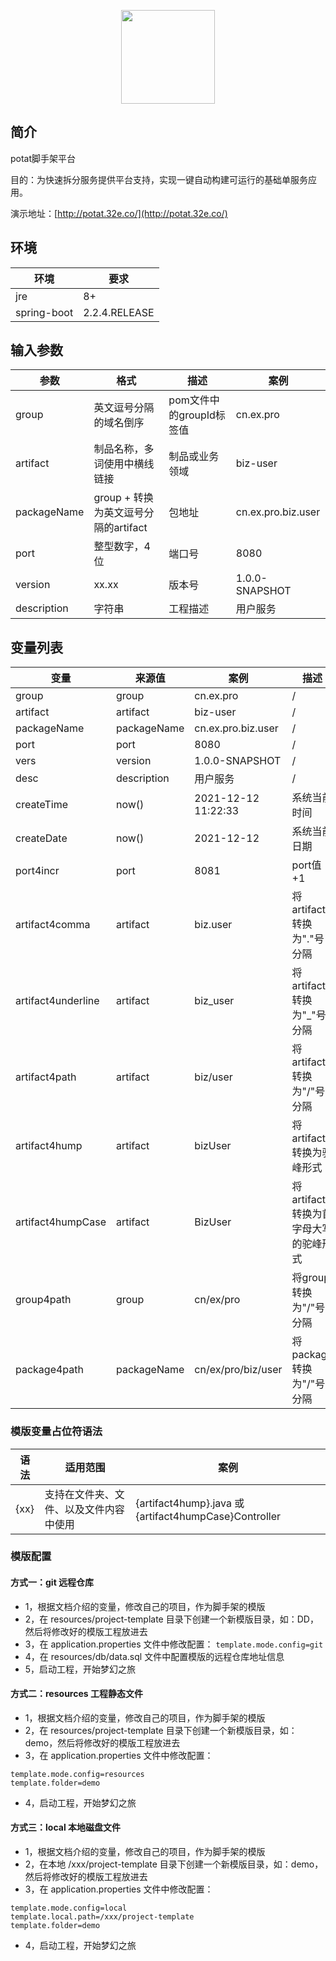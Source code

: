 <p align="center">
	<a href="https://github.com/Ln-guolin/project-scaffold"><img src="https://soilove.oss-cn-hangzhou.aliyuncs.com/32e/pro-mall/potat.png" height="150px"></a>
</p>

## 简介
potat脚手架平台

目的：为快速拆分服务提供平台支持，实现一键自动构建可运行的基础单服务应用。

演示地址：[http://potat.32e.co/](http://potat.32e.co/)

## 环境

|环境|要求|
|---|---|
|jre|8+|
|spring-boot|2.2.4.RELEASE|



## 输入参数

|参数|格式|描述|案例|
|---|---|---|---|
|group|英文逗号分隔的域名倒序|pom文件中的groupId标签值|cn.ex.pro|
|artifact|制品名称，多词使用中横线链接|制品或业务领域 |biz-user|
|packageName|group + 转换为英文逗号分隔的artifact|包地址 |cn.ex.pro.biz.user|
|port|整型数字，4位|端口号|8080|
|version|xx.xx|版本号|1.0.0-SNAPSHOT|
|description|字符串|工程描述|用户服务|


## 变量列表

|变量|来源值|案例|描述|
|---|---|---|---|
|group|group|cn.ex.pro|/|
|artifact|artifact|biz-user|/|
|packageName|packageName|cn.ex.pro.biz.user|/|
|port|port|8080|/|
|vers|version|1.0.0-SNAPSHOT|/|
|desc|description|用户服务|/|
|createTime|now()|2021-12-12 11:22:33|系统当前时间|
|createDate|now()|2021-12-12|系统当前日期|
|port4incr|port|8081|port值+1|
|artifact4comma|artifact|biz.user|将artifact转换为"."号分隔|
|artifact4underline|artifact|biz_user|将artifact转换为"_"号分隔|
|artifact4path|artifact|biz/user|将artifact转换为"/"号分隔|
|artifact4hump|artifact|bizUser|将artifact转换为驼峰形式|
|artifact4humpCase|artifact|BizUser|将artifact转换为首字母大写的驼峰形式|
|group4path|group|cn/ex/pro|将group转换为"/"号分隔|
|package4path|packageName|cn/ex/pro/biz/user|将package转换为"/"号分隔|


### 模版变量占位符语法

|语法|适用范围|案例|
|---|---|---|
|{xx}|支持在文件夹、文件、以及文件内容中使用|{artifact4hump}.java 或 {artifact4humpCase}Controller|


### 模版配置

#### 方式一：git 远程仓库
- 1，根据文档介绍的变量，修改自己的项目，作为脚手架的模版
- 2，在 resources/project-template 目录下创建一个新模版目录，如：DD，然后将修改好的模版工程放进去
- 3，在 application.properties 文件中修改配置： `template.mode.config=git`
- 4，在 resources/db/data.sql 文件中配置模版的远程仓库地址信息
- 5，启动工程，开始梦幻之旅

#### 方式二：resources 工程静态文件
- 1，根据文档介绍的变量，修改自己的项目，作为脚手架的模版
- 2，在 resources/project-template 目录下创建一个新模版目录，如：demo，然后将修改好的模版工程放进去
- 3，在 application.properties 文件中修改配置：
```
template.mode.config=resources
template.folder=demo
```
- 4，启动工程，开始梦幻之旅

#### 方式三：local 本地磁盘文件
- 1，根据文档介绍的变量，修改自己的项目，作为脚手架的模版
- 2，在本地 /xxx/project-template 目录下创建一个新模版目录，如：demo，然后将修改好的模版工程放进去
- 3，在 application.properties 文件中修改配置：
```
template.mode.config=local
template.local.path=/xxx/project-template
template.folder=demo
```
- 4，启动工程，开始梦幻之旅
